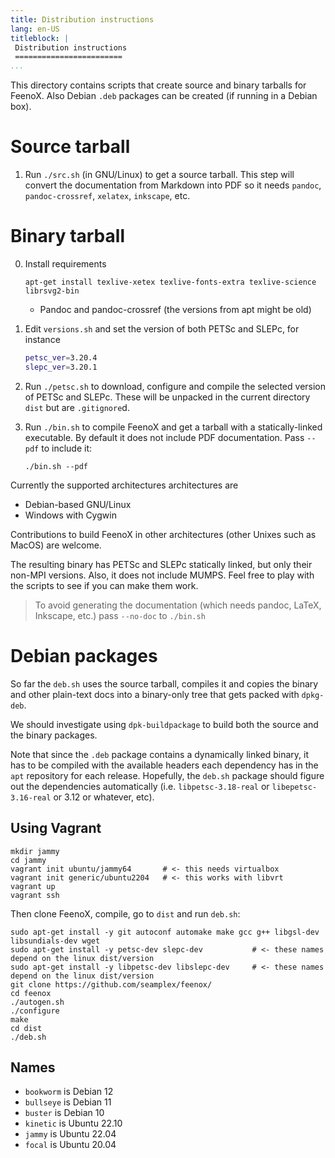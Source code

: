 ```yaml
---
title: Distribution instructions
lang: en-US
titleblock: |
 Distribution instructions
 ========================
...
```


This directory contains scripts that create source and binary tarballs for FeenoX.
Also Debian `.deb` packages can be created (if running in a Debian box).

# Source tarball 

 1. Run `./src.sh` (in GNU/Linux) to get a source tarball. This step will convert the documentation from Markdown into PDF so it needs `pandoc`, `pandoc-crossref`, `xelatex`, `inkscape`, etc.

# Binary tarball

 0. Install requirements
 
    ```terminal
    apt-get install texlive-xetex texlive-fonts-extra texlive-science librsvg2-bin
    ```
    
     * Pandoc and pandoc-crossref (the versions from apt might be old)


 1. Edit `versions.sh` and set the version of both PETSc and SLEPc, for instance

    ```bash
    petsc_ver=3.20.4
    slepc_ver=3.20.1
    ```
   
 2. Run `./petsc.sh` to download, configure and compile the selected version of PETSc and SLEPc.
    These will be unpacked in the current directory `dist` but are `.gitignore`d.

 3. Run `./bin.sh` to compile FeenoX and get a tarball with a statically-linked executable.
    By default it does not include PDF documentation. Pass `--pdf` to include it:
    
    ```terminal
    ./bin.sh --pdf
    ```
    
    
Currently the supported architectures architectures are
  
 * Debian-based GNU/Linux
 * Windows with Cygwin
    
Contributions to build FeenoX in other architectures (other Unixes such as MacOS) are welcome.
 
 The resulting binary has PETSc and SLEPc statically linked, but only their non-MPI versions.
 Also, it does not include MUMPS. Feel free to play with the scripts to see if you can make them work.
 
 > To avoid generating the documentation (which needs pandoc, LaTeX, Inkscape, etc.) pass `--no-doc` to `./bin.sh`
 

# Debian packages

So far the `deb.sh` uses the source tarball, compiles it and copies the binary and other plain-text docs into a binary-only tree that gets packed with `dpkg-deb`. 

We should investigate using `dpk-buildpackage` to build both the source and the binary packages.

Note that since the `.deb` package contains a dynamically linked binary, it has to be compiled with the available headers each dependency has in the `apt` repository for each release. Hopefully, the `deb.sh` package should figure out the dependencies automatically (i.e. `libpetsc-3.18-real` or `libepetsc-3.16-real` or 3.12 or whatever, etc).


## Using Vagrant

```terminal
mkdir jammy
cd jammy
vagrant init ubuntu/jammy64       # <- this needs virtualbox
vagrant init generic/ubuntu2204   # <- this works with libvrt
vagrant up
vagrant ssh
```

Then clone FeenoX, compile, go to `dist` and run `deb.sh`:

```terminal
sudo apt-get install -y git autoconf automake make gcc g++ libgsl-dev libsundials-dev wget
sudo apt-get install -y petsc-dev slepc-dev           # <- these names depend on the linux dist/version
sudo apt-get install -y libpetsc-dev libslepc-dev     # <- these names depend on the linux dist/version
git clone https://github.com/seamplex/feenox/
cd feenox
./autogen.sh
./configure
make
cd dist
./deb.sh
```

## Names

 * `bookworm` is Debian 12
 * `bullseye` is Debian 11
 * `buster` is Debian 10
 * `kinetic` is Ubuntu 22.10
 * `jammy` is Ubuntu 22.04
 * `focal` is Ubuntu 20.04
